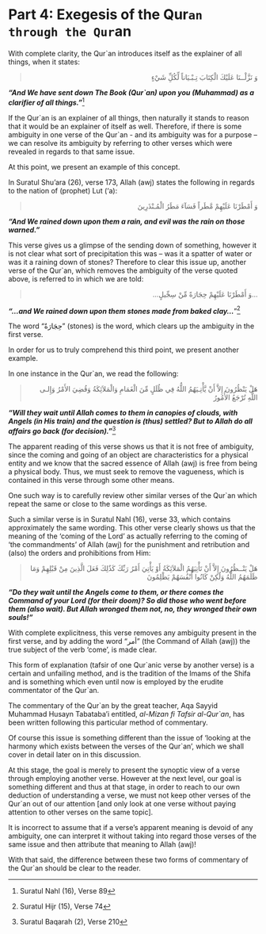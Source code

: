 Part 4: Exegesis of the Qur`an through the Qur`an
=================================================

With complete clarity, the Qur\`an introduces itself as the explainer of
all things, when it states:

<blockquote dir="rtl">
  <p>
وَ نَزَّلْــنَا عَلَيْكَ الْكِتَابَ تِـبْـيَاناً لِّكُلِِّ شَيْءٍ
  </p>
</blockquote>

***“And We have sent down The Book (Qur\`an) upon you (Muhammad) as a
clarifier of all things.”***[^1]

If the Qur\`an is an explainer of all things, then naturally it stands
to reason that it would be an explainer of itself as well. Therefore, if
there is some ambiguity in one verse of the Qur\`an - and its ambiguity
was for a purpose – we can resolve its ambiguity by referring to other
verses which were revealed in regards to that same issue.

At this point, we present an example of this concept.

In Suratul Shu’ara (26), verse 173, Allah (awj) states the following in
regards to the nation of (prophet) Lut (‘a):

<blockquote dir="rtl">
  <p>
وَ أَمْطَرْنَا عَلَيْهِمْ مَّطَراً فَسَآءَ مَطَرُ الْمُـنْذَرِينَ
  </p>
</blockquote>

***“And We rained down upon them a rain, and evil was the rain on those
warned.”***

This verse gives us a glimpse of the sending down of something, however
it is not clear what sort of precipitation this was – was it a spatter
of water or was it a raining down of stones? Therefore to clear this
issue up, another verse of the Qur\`an, which removes the ambiguity of
the verse quoted above, is referred to in which we are told:

<blockquote dir="rtl">
  <p>
...وَ أَمْطَرْنَا عَلَيْهِمْ حِجَارَةً مِّنْ سِجِّيلٍ...
  </p>
</blockquote>

***“…and We rained down upon them stones made from baked clay…***”[^2]

The word “حِجَارَةٌ” (stones) is the word, which clears up the ambiguity
in the first verse.

In order for us to truly comprehend this third point, we present another
example.

In one instance in the Qur\`an, we read the following:

<blockquote dir="rtl">
  <p>
هَلْ يَنْظُرُونَ إِلاَّ أَنْ يَّأْتِـيَهُمُ اللٌّهُ فِي ظُلَلٍ مِّنَ
الْغَمَامِ وَالْمَلاَئِكَةُ وَقُضِيَ الأَمْرُ وَإِلـى اللٌّهِ تُرْجَعُ
الأُمُورُ
  </p>
</blockquote>

***“Will they wait until Allah comes to them in canopies of clouds, with
Angels (in His train) and the question is (thus) settled? But to Allah
do all affairs go back (for decision).”***[^3]

The apparent reading of this verse shows us that it is not free of
ambiguity, since the coming and going of an object are characteristics
for a physical entity and we know that the sacred essence of Allah (awj)
is free from being a physical body. Thus, we must seek to remove the
vagueness, which is contained in this verse through some other means.

One such way is to carefully review other similar verses of the Qur\`an
which repeat the same or close to the same wordings as this verse.

Such a similar verse is in Suratul Nahl (16), verse 33, which contains
approximately the same wording. This other verse clearly shows us that
the meaning of the ‘coming of the Lord’ as actually referring to the
coming of ‘the commandments’ of Allah (awj) for the punishment and
retribution and (also) the orders and prohibitions from Him:

<blockquote dir="rtl">
  <p>
هَلْ يَنْــظُرُونَ إِلاَّ أَنْ تَأْتِيَهُمُ الْمَلاَئِكَةُ أَوْ
يَأْتِيَ أَمْرُ رَبِّكَ كَذٌلِكَ فَعَلَ الَّذِينَ مِنْ قَبْلِهِمْ
وَمَا ظَلَمَهُمُ اللٌّهُ وَلٌكِنْ كَانُوا أَنْفُسَهُمْ يَظْلِمُونَ
  </p>
</blockquote>

***“Do they wait until the Angels come to them, or there comes the
Command of your Lord (for their doom)? So did those who went before them
(also wait). But Allah wronged them not, no, they wronged their own
souls!”***

With complete explicitness, this verse removes any ambiguity present in
the first verse, and by adding the word “أمر” (the Command of Allah
(awj)) the true subject of the verb ‘come’, is made clear.

This form of explanation (tafsir of one Qur\`anic verse by another
verse) is a certain and unfailing method, and is the tradition of the
Imams of the Shifa and is something which even until now is employed by
the erudite commentator of the Qur\`an.

The commentary of the Qur\`an by the great teacher, Aqa Sayyid Muhammad
Husayn Tabataba’i entitled, *al-Mizan fi Tafsir al-Qur\`an*, has been
written following this particular method of commentary.

Of course this issue is something different than the issue of ‘looking
at the harmony which exists between the verses of the Qur\`an’, which we
shall cover in detail later on in this discussion.

At this stage, the goal is merely to present the synoptic view of a
verse through employing another verse. However at the next level, our
goal is something different and thus at that stage, in order to reach to
our own deduction of understanding a verse, we must not keep other
verses of the Qur\`an out of our attention [and only look at one verse
without paying attention to other verses on the same topic].

It is incorrect to assume that if a verse’s apparent meaning is devoid
of any ambiguity, one can interpret it without taking into regard those
verses of the same issue and then attribute that meaning to Allah (awj)!

With that said, the difference between these two forms of commentary of
the Qur\`an should be clear to the reader.

[^1]: Suratul Nahl (16), Verse 89

[^2]: Suratul Hijr (15), Verse 74

[^3]: Suratul Baqarah (2), Verse 210


